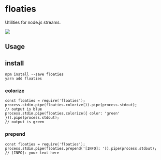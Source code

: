 # floaties
Utilities for node.js streams.

![](https://s7d1.scene7.com/is/image/BedBathandBeyond/126313261904002p?hei=350&wid=350&qlt=50,1)


## Usage

## install
```
npm install --save floaties
yarn add floaties
```

### colorize
```
const floaties = require('floaties');
process.stdin.pipe(floaties.colorize()).pipe(process.stdout);
// output is blue
process.stdin.pipe(floaties.colorize({ color: 'green' })).pipe(process.stdout);
// output is green
```

### prepend
```
const floaties = require('floaties');
process.stdin.pipe(floaties.prepend('[INFO]: ')).pipe(process.stdout);
// [INFO]: your text here
```
